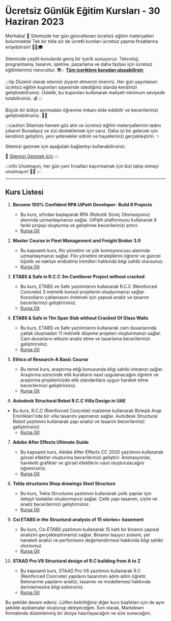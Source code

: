 # Ücretsiz Günlük Eğitim Kursları - 30 Haziran 2023

Merhaba! 🌟 Sitemizde her gün güncellenen ücretsiz eğitim materyalleri bulunmakta! Tek bir tıkla siz de ücretli kursları ücretsiz yapma fırsatlarına erişebilirsin! 👨‍💻🎓

Sitemizde çeşitli konularda geniş bir içerik sunuyoruz. Teknoloji, programlama, tasarım, işletme, pazarlama ve daha fazlası için ücretsiz eğitimlerimiz mevcuttur. 📚💡 **[Tüm içeriklere buradan ulaşabilirsin](https://web3ogren.com/docs/category/bilgisayar-bilimleri)**

:::tip
Düzenli olarak sitemizi ziyaret etmenizi öneririz. Her gün yayınlanan ücretsiz eğitim kuponları sayesinde istediğiniz alanda kendinizi geliştirebilirsiniz. Üstelik, bu kuponları kullanarak maliyeti minimum seviyede tutabilirsiniz. 💰
:::

Büyük bir bütçe ayırmadan öğrenme imkanı elde edebilir ve becerilerinizi geliştirebilirsiniz. 🚀🌈

:::caution
Sitemize hemen göz atın ve ücretsiz eğitim materyallerinin tadını çıkarın! Buradayız ve sizi desteklemek için varız. Daha iyi bir gelecek için kendinizi geliştirin, yeni yetenekler edinin ve hayallerinizi gerçekleştirin. ✨

Sitemizi gezmek için aşağıdaki bağlantıyı kullanabilirsiniz:

🔗 [Sitemizi Gezmek İçin](https://web3ogren.com)
:::

:::info
Unutmayın, her gün yeni fırsatları kaçırmamak için bizi takip etmeyi unutmayın! 📅🔔
:::

--- 
## Kurs Listesi

1. **Become 100% Confident RPA UiPath Developer- Build 8 Projects**
   - Bu kurs, sıfırdan başlayarak RPA (Robotik Süreç Otomasyonu) alanında uzmanlaşmanızı sağlar. UiPath platformunu kullanarak 8 farklı projeyi oluşturma ve geliştirme becerilerinizi artırır.
   - [Kursa Git](https://www.udemy.com/course/go-from-zero-to-hero-build-rpa-uipath-projects-from-scratch/?couponCode=2A30FA4B9C651DCBE4E5)

2. **Master Course in Fleet Management and Freight Broker 3.0**
   - Bu kapsamlı kurs, filo yönetimi ve yük komisyoncusu alanında uzmanlaşmanızı sağlar. Filo yönetimi stratejilerini öğrenir ve güncel lojistik ve nakliye endüstrisi trendleri hakkında bilgi sahibi olursunuz.
   - [Kursa Git](https://www.udemy.com/course/fleet-management-freight-broker-freight-forwarder-fleet-manager/?couponCode=7595B1182D06E3772A74)

3. **ETABS & Safe in R.C.C 3m Cantilever Project without cracked**
   - Bu kurs, ETABS ve Safe yazılımlarını kullanarak R.C.C (Reinforced Concrete) 3 metrelik konsol projelerini oluşturmanızı sağlar. Konsolların çatlamasını önlemek için yapısal analiz ve tasarım becerilerinizi geliştirirsiniz.
   - [Kursa Git](https://www.udemy.com/course/etabs-safe-in-rcc-3m-cantilever-project-without-cracked/?couponCode=1552C6E93E19661988F1)

4. **ETABS & Safe in 11m Span Slab without Cracked Of Glass Walls**
   - Bu kurs, ETABS ve Safe yazılımlarını kullanarak cam duvarlarında çatlak oluşmadan 11 metrelik döşeme projeleri oluşturmanızı sağlar. Cam duvarların etkisini analiz etme ve tasarlama becerilerinizi geliştirirsiniz.
   - [Kursa Git](https://www.udemy.com/course/etabs-safe-in-11m-span-slab-without-cracked-of-glass-walls/?couponCode=E2B151055688FDFC8BE8)

5. **Ethics of Research-A Basic Course**
   - Bu temel kurs, araştırma etiği konusunda bilgi sahibi olmanızı sağlar. Araştırma sürecinde etik kuralların nasıl uygulanacağını öğrenir ve araştırma projelerinizde etik standartlara uygun hareket etme becerilerinizi geliştirirsiniz.
   - [Kursa Git](https://www.udemy.com/course/ethics-of-research/?couponCode=ETHIC_FREE_623)

6. **Autodesk Structural Robot R.C.C Villa Design in UAE**
  

 - Bu kurs, R.C.C (Reinforced Concrete) malzeme kullanarak Birleşik Arap Emirlikleri'nde bir villa tasarımı yapmanızı sağlar. Autodesk Structural Robot yazılımını kullanarak yapı analizi ve tasarım becerilerinizi geliştirirsiniz.
   - [Kursa Git](https://www.udemy.com/course/autodesk-structural-robot-rcc-villa-design-in-uae/?couponCode=D7A88FDECF84240A112F)

7. **Adobe After Effects Ultimate Guide**
   - Bu kapsamlı kurs, Adobe After Effects CC 2020 yazılımını kullanarak görsel efektler oluşturma becerilerinizi geliştirir. Animasyonlar, hareketli grafikler ve görsel efektlerin nasıl oluşturulacağını öğrenirsiniz.
   - [Kursa Git](https://www.udemy.com/course/adobe-after-effects-cc-2020/?couponCode=FREE623G1S3)

8. **Tekla structures Shop drawings Steel Structure**
   - Bu kurs, Tekla Structures yazılımını kullanarak çelik yapılar için detaylı taslaklar oluşturmanızı sağlar. Çelik yapı tasarımı, çizim ve analiz becerilerinizi geliştirirsiniz.
   - [Kursa Git](https://www.udemy.com/course/tekla-steel-structure-modeling/?couponCode=1E288E34049A83503FF6)

9. **Csi ETABS in the Structural analysis of 15 stories+ basement**
   - Bu kurs, Csi ETABS yazılımını kullanarak 15 katlı bir binanın yapısal analizini gerçekleştirmenizi sağlar. Binanın taşıyıcı sistemi, yer hareketi analizi ve performans değerlendirmesi hakkında bilgi sahibi olursunuz.
   - [Kursa Git](https://www.udemy.com/course/csi-etabs-in-the-structural-analysis-of-15-stories-basement/?couponCode=0B403E56E931F4E695E9)

10. **STAAD Pro V8 Structural design of R.C building from A to Z**
    - Bu kapsamlı kurs, STAAD Pro V8 yazılımını kullanarak R.C (Reinforced Concrete) yapıların tasarımını adım adım öğretir. Betonarme yapıların analizi, tasarımı ve modellemesi hakkında derinlemesine bilgi edinirsiniz.
    - [Kursa Git](https://www.udemy.com/course/staad-pro-v8-structural-design-of-rc-building-from-a-to-z/?couponCode=5BA582BEBC61915CED19)

Bu şekilde devam ederiz. Lütfen belirttiğiniz diğer kurs başlıkları için de aynı şekilde açıklamalar oluşturup ekleyeceğim. Son olarak, Markdown formatında düzenlenmiş bir dosya hazırlayacağım ve size sunacağım.